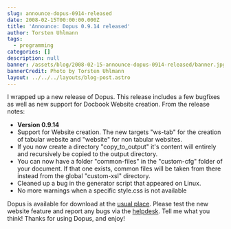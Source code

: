 ```yaml
---
slug: announce-dopus-0914-released
date: 2008-02-15T00:00:00.000Z
title: 'Announce: Dopus 0.9.14 released'
author: Torsten Uhlmann
tags:
  - programming
categories: []
description: null
banner: /assets/blog/2008-02-15-announce-dopus-0914-released/banner.jpg
bannerCredit: Photo by Torsten Uhlmann
layout: ../../../layouts/blog-post.astro
---
```


I wrapped up a new release of Dopus. This release includes a few bugfixes as well as new support for Docbook Website creation. From the release notes:

-   <span class="bold">**Version 0.9.14**</span>
-   Support for Website creation. The new targets "ws-tab" for the creation of tabular website and "website" for non tabular websites.
-   If you now create a directory "copy\_to\_output" it's content will entirely and recursively be copied to the output directory.
-   You can now have a folder "common-files" in the "custom-cfg" folder of your document. If that one exists, common files will be taken from there instead from the global "custom-xsl" directory.
-   Cleaned up a bug in the generator script that appeared on Linux.
-   No more warnings when a specific style.css is not available

Dopus is available for download at the [usual place](http://cms.agynamix.de/downloads/cat_view-2.html). Please test the new website feature and report any bugs via the [helpdesk](http://helpdesk.agynamix.de/). Tell me what you think! Thanks for using Dopus, and enjoy!
